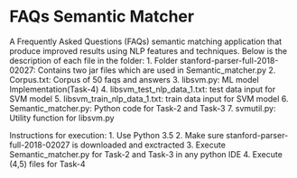 # FAQs Semantic Matcher 
A Frequently Asked Questions (FAQs) semantic matching application that produce improved results using NLP features and techniques.
Below is the description of each file in the folder:
	1. Folder stanford-parser-full-2018-02027: Contains two jar files which are used in Semantic_matcher.py
	2. Corpus.txt: Corpus of 50 faqs and answers
	3. libsvm.py: ML model Implementation(Task-4)
	4. libsvm_test_nlp_data_1.txt: test data input for SVM model
	5. libsvm_train_nlp_data_1.txt: train data input for SVM model
	6. Semantic_matcher.py: Python code for Task-2 and Task-3
	7. svmutil.py: Utility function for libsvm.py

Instructions for execution:
	1. Use Python 3.5
	2. Make sure stanford-parser-full-2018-02027 is downloaded and exctracted
	3. Execute Semantic_matcher.py for Task-2 and Task-3 in any python IDE
	4. Execute (4,5) files for Task-4

